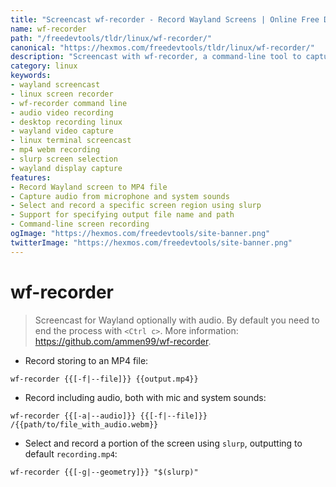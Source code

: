 ```yaml
---
title: "Screencast wf-recorder - Record Wayland Screens | Online Free DevTools by Hexmos"
name: wf-recorder
path: "/freedevtools/tldr/linux/wf-recorder/"
canonical: "https://hexmos.com/freedevtools/tldr/linux/wf-recorder/"
description: "Screencast with wf-recorder, a command-line tool to capture Wayland displays. Record video and audio with ease on Linux. Free online tool, no registration required."
category: linux
keywords:
- wayland screencast
- linux screen recorder
- wf-recorder command line
- audio video recording
- desktop recording linux
- wayland video capture
- linux terminal screencast
- mp4 webm recording
- slurp screen selection
- wayland display capture
features:
- Record Wayland screen to MP4 file
- Capture audio from microphone and system sounds
- Select and record a specific screen region using slurp
- Support for specifying output file name and path
- Command-line screen recording
ogImage: "https://hexmos.com/freedevtools/site-banner.png"
twitterImage: "https://hexmos.com/freedevtools/site-banner.png"
---
```


# wf-recorder

> Screencast for Wayland optionally with audio.
> By default you need to end the process with `<Ctrl c>`.
> More information: <https://github.com/ammen99/wf-recorder>.

- Record storing to an MP4 file:

`wf-recorder {{[-f|--file]}} {{output.mp4}}`

- Record including audio, both with mic and system sounds:

`wf-recorder {{[-a|--audio]}} {{[-f|--file]}} /{{path/to/file_with_audio.webm}}`

- Select and record a portion of the screen using `slurp`, outputting to default `recording.mp4`:

`wf-recorder {{[-g|--geometry]}} "$(slurp)"`
